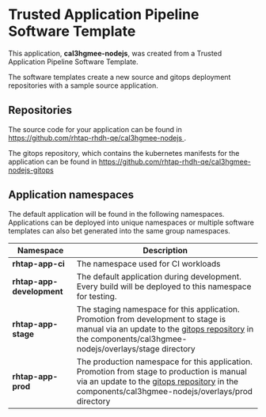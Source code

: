 # Trusted Application Pipeline Software Template

This application, **cal3hgmee-nodejs**, was created from a Trusted Application Pipeline Software Template.

The software templates create a new source and gitops deployment repositories with a sample source application. 

## Repositories

The source code for your application can be found in [https://github.com/rhtap-rhdh-qe/cal3hgmee-nodejs ](https://github.com/rhtap-rhdh-qe/cal3hgmee-nodejs ).
 
The gitops repository, which contains the kubernetes manifests for the application can be found in 
[https://github.com/rhtap-rhdh-qe/cal3hgmee-nodejs-gitops ](https://github.com/rhtap-rhdh-qe/cal3hgmee-nodejs-gitops ) 

## Application namespaces 

The default application will be found in the following namespaces. Applications can be deployed into unique namespaces or multiple software templates can also bet generated into the same group namespaces.  

|  Namespace   |  Description   |  
| -------- | -------- |
| **rhtap-app-ci** | The namespace used for CI workloads |
| **rhtap-app-development** | The default application during development. Every build will be deployed to this namespace for testing. |
| **rhtap-app-stage** | The staging namespace for this application. Promotion from development to stage is manual via an update to the [gitops repository](https://github.com/rhtap-rhdh-qe/cal3hgmee-nodejs-gitops ) in the components/cal3hgmee-nodejs/overlays/stage directory |
| **rhtap-app-prod** | The production namespace for this application. Promotion from stage to production is manual via an update to the [gitops repository](https://github.com/rhtap-rhdh-qe/cal3hgmee-nodejs-gitops ) in the components/cal3hgmee-nodejs/overlays/prod directory |